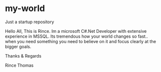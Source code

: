 # my-world
Just a startup repository

Hello All,
This is Rince. Im a microsoft C#.Net Developer with extensive experience in MSSQL.
Its tremendous how your world changes so fast.. when you need something you need to believe on it and focus clearly at the bigger goals. 

Thanks & Regards

Rince Thomas
